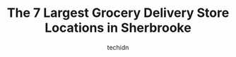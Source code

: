 ---
layout: ampstory
image: https://i0.wp.com/www.auto.or.id/wp-content/uploads/2023/06/iga-extra-st-pierre-0-sherbrooke-1686325750.jpeg?resize=640,853
author: techidn
featured: false
description: Sherbrooke, Quebec, Canada is a haven for Grocery Delivery enthusiasts, boasting an impressive array of 7 top-notch establishments. Whether youre a seasoned connoisseur or simply curious to
title: The 7 Largest Grocery Delivery Store Locations in Sherbrooke
cover:
   title: The 7 Largest Grocery Delivery Store Locations in Sherbrooke
   subtitle: AUTO.OR.ID
   background: https://www.auto.or.id/wp-content/uploads/2023/06/iga-extra-st-pierre-0-sherbrooke-1686325750.jpeg

pages: 
 - layout: thirds
   top: <h1>#1 Maxi Sherbrooke Grandes-Fourches</h1>
   bottom: "<p>Everything is always organizedWell presentation for the goodsThe cashier people are always nice and helpfulMost of their products have cheaper prices than outsideTheir me</p>"
   background: https://www.auto.or.id/wp-content/uploads/2023/06/iga-extra-st-pierre-1-sherbrooke-1686325751.jpeg
   backgroundblur: true
 - layout: thirds
   top: <h1>#2 Super C</h1>
   bottom: "<p>1775 Rue King E, Sherbrooke, QC J1E 4J9, Canada</p>"
   background: https://www.auto.or.id/wp-content/uploads/2023/06/iga-extra-st-pierre-2-sherbrooke-1686325752.jpeg
   cta:
      link: https://www.auto.or.id/the-7-largest-grocery-delivery-store-locations-in-sherbrooke/
      text: The 7 Largest Grocery Delivery Store Locations in Sherbrooke
 - layout: thirds
   top: <h1>#3 Metro Plus Plouffe Bourque</h1>
   bottom: "<p>4857 Boul Bourque Local 1, Sherbrooke, Quebec J1N 1E8, Canada</p>"
   background: https://images.unsplash.com/photo-1493238792000-8113da705763?ixlib=rb-4.0.3&ixid=MnwxMjA3fDB8MHxwaG90by1wYWdlfHx8fGVufDB8fHx8&auto=format&fit=crop&w=640&h=853&q=80
   cta:
      link: https://www.auto.or.id/the-7-largest-grocery-delivery-store-locations-in-sherbrooke/
      text: The 7 Largest Grocery Delivery Store Locations in Sherbrooke
 - layout: thirds
   top: <h1>#4 Super C</h1>
   bottom: "<p>3050 Boulevard De Portland, Sherbrooke, Quebec J1L 1K1, Canada</p>"
   background: https://images.unsplash.com/photo-1596639410350-3b994b89e9b1?ixlib=rb-4.0.3&ixid=MnwxMjA3fDB8MHxwaG90by1wYWdlfHx8fGVufDB8fHx8&auto=format&fit=crop&w=640&h=853&q=80
   cta:
      link: https://www.auto.or.id/the-7-largest-grocery-delivery-store-locations-in-sherbrooke/
      text: The 7 Largest Grocery Delivery Store Locations in Sherbrooke
 - layout: thirds
   top: <h1>#5 Provigo le Marché boulevard Jacques Cartier</h1>
   bottom: "<p>55 Boulevard Jacques-Cartier S, Sherbrooke, QC J1J 0A4, Canada</p>"
   background: https://images.unsplash.com/photo-1572017932228-99087d0489c2?ixlib=rb-4.0.3&ixid=MnwxMjA3fDB8MHxwaG90by1wYWdlfHx8fGVufDB8fHx8&auto=format&fit=crop&w=640&h=853&q=80
   cta:
      link: https://www.auto.or.id/the-7-largest-grocery-delivery-store-locations-in-sherbrooke/
      text: The 7 Largest Grocery Delivery Store Locations in Sherbrooke
 - layout: thirds
   top: <h1>#6 Super C</h1>
   bottom: "<p>350 Rue Belvédère S, Sherbrooke, QC J1H 4B5, Canada</p>"
   background: https://images.unsplash.com/photo-1653047256226-5abbfa82f1d7?ixlib=rb-4.0.3&ixid=MnwxMjA3fDB8MHxwaG90by1wYWdlfHx8fGVufDB8fHx8&auto=format&fit=crop&w=640&h=853&q=80
   cta:
      link: https://www.auto.or.id/the-7-largest-grocery-delivery-store-locations-in-sherbrooke/
      text: The 7 Largest Grocery Delivery Store Locations in Sherbrooke
 - layout: thirds
   top: <h1>#7 IGA Extra St-Pierre</h1>
   bottom: "<p>3950 Rue King O, Sherbrooke, QC J1L 1P6, Canada</p>"
   background: https://images.unsplash.com/photo-1541443131876-44b03de101c5?ixlib=rb-4.0.3&ixid=MnwxMjA3fDB8MHxwaG90by1wYWdlfHx8fGVufDB8fHx8&auto=format&fit=crop&w=640&h=853&q=80
   cta:
      link: https://www.auto.or.id/the-7-largest-grocery-delivery-store-locations-in-sherbrooke/
      text: The 7 Largest Grocery Delivery Store Locations in Sherbrooke
 - layout: thirds
   middle: Continue reading...
   background: https://images.unsplash.com/photo-1607120349427-e3146fe0a68f?ixlib=rb-4.0.3&ixid=MnwxMjA3fDB8MHxwaG90by1wYWdlfHx8fGVufDB8fHx8&auto=format&fit=crop&w=640&h=853&q=80
   cta:
      link: https://www.auto.or.id/the-7-largest-grocery-delivery-store-locations-in-sherbrooke/
      text: The 7 Largest Grocery Delivery Store Locations in Sherbrooke

---